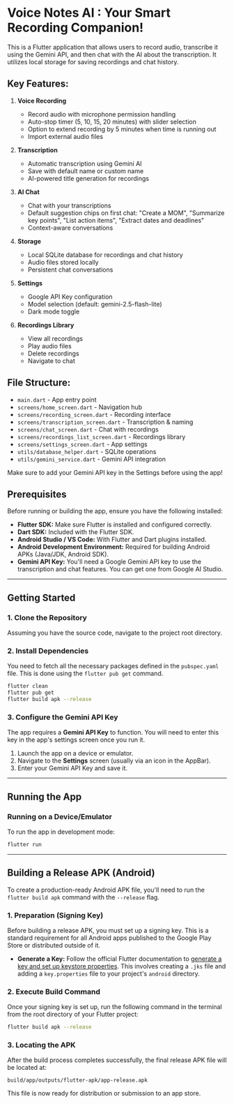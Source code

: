 # Voice Notes AI : Your Smart Recording Companion!

This is a Flutter application that allows users to record audio, transcribe it using the Gemini API, and then chat with the AI about the transcription. It utilizes local storage for saving recordings and chat history.

## Key Features:

1. **Voice Recording**
    - Record audio with microphone permission handling
    - Auto-stop timer (5, 10, 15, 20 minutes) with slider selection
    - Option to extend recording by 5 minutes when time is running out
    - Import external audio files

2. **Transcription**
    - Automatic transcription using Gemini AI
    - Save with default name or custom name
    - AI-powered title generation for recordings

3. **AI Chat**
    - Chat with your transcriptions
    - Default suggestion chips on first chat: "Create a MOM", "Summarize key points", "List action items", "Extract dates and deadlines"
    - Context-aware conversations

4. **Storage**
    - Local SQLite database for recordings and chat history
    - Audio files stored locally
    - Persistent chat conversations

5. **Settings**
    - Google API Key configuration
    - Model selection (default: gemini-2.5-flash-lite)
    - Dark mode toggle

6. **Recordings Library**
    - View all recordings
    - Play audio files
    - Delete recordings
    - Navigate to chat

## File Structure:
- `main.dart` - App entry point
- `screens/home_screen.dart` - Navigation hub
- `screens/recording_screen.dart` - Recording interface
- `screens/transcription_screen.dart` - Transcription & naming
- `screens/chat_screen.dart` - Chat with recordings
- `screens/recordings_list_screen.dart` - Recordings library
- `screens/settings_screen.dart` - App settings
- `utils/database_helper.dart` - SQLite operations
- `utils/gemini_service.dart` - Gemini API integration

Make sure to add your Gemini API key in the Settings before using the app!


## Prerequisites

Before running or building the app, ensure you have the following installed:

* **Flutter SDK:** Make sure Flutter is installed and configured correctly.
* **Dart SDK:** Included with the Flutter SDK.
* **Android Studio / VS Code:** With Flutter and Dart plugins installed.
* **Android Development Environment:** Required for building Android APKs (Java/JDK, Android SDK).
* **Gemini API Key:** You'll need a Google Gemini API key to use the transcription and chat features. You can get one from Google AI Studio.

-----

## Getting Started

### 1\. Clone the Repository

Assuming you have the source code, navigate to the project root directory.

### 2\. Install Dependencies

You need to fetch all the necessary packages defined in the `pubspec.yaml` file. This is done using the `flutter pub get` command.

```bash
flutter clean
flutter pub get
flutter build apk --release
```

### 3\. Configure the Gemini API Key

The app requires a **Gemini API Key** to function. You will need to enter this key in the app's settings screen once you run it.

1.  Launch the app on a device or emulator.
2.  Navigate to the **Settings** screen (usually via an icon in the AppBar).
3.  Enter your Gemini API Key and save it.

-----

## Running the App

### Running on a Device/Emulator

To run the app in development mode:

```bash
flutter run
```

-----

## Building a Release APK (Android)

To create a production-ready Android APK file, you'll need to run the `flutter build apk` command with the `--release` flag.

### 1\. Preparation (Signing Key)

Before building a release APK, you must set up a signing key. This is a standard requirement for all Android apps published to the Google Play Store or distributed outside of it.

* **Generate a Key:** Follow the official Flutter documentation to [generate a key and set up keystore properties](https://www.google.com/search?q=https://docs.flutter.dev/deployment/android%23signing-the-app). This involves creating a `.jks` file and adding a `key.properties` file to your project's `android` directory.

### 2\. Execute Build Command

Once your signing key is set up, run the following command in the terminal from the root directory of your Flutter project:

```bash
flutter build apk --release
```

### 3\. Locating the APK

After the build process completes successfully, the final release APK file will be located at:

```
build/app/outputs/flutter-apk/app-release.apk
```

This file is now ready for distribution or submission to an app store.